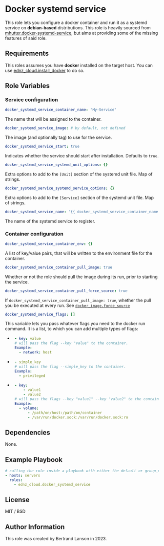 **Docker systemd service**
=========================

This role lets you configure a docker container and run it as a systemd service on **debian-based** distributions. This role is heavily sourced from [mhutter.docker-systemd-service](https://github.com/mhutter/ansible-docker-systemd-service), but aims at providing some of the missing features of said role.

**Requirements**
---------------

This roles assumes you have **docker** installed on the target host. You can use [ednz_cloud.install_docker](https://github.com/ednz_cloud/install_docker) to do so.

**Role Variables**
-----------------

### Service configuration

```yaml
docker_systemd_service_container_name: "My-Service"
```
The name that will be assigned to the container.

```yaml
docker_systemd_service_image: # by default, not defined
```
The image (and optionally tag) to use for the service.

```yaml
docker_systemd_service_start: true
```
Indicates whether the service should start after installation. Defaults to `true`.

```yaml
docker_systemd_service_systemd_unit_options: {}
```
Extra options to add to the `[Unit]` section of the systemd unit file. Map of strings.

```yaml
docker_systemd_service_systemd_service_options: {}
```
Extra options to add to the `[Service]` section of the systemd unit file. Map of strings.

```yaml
docker_systemd_service_name: "{{ docker_systemd_service_container_name }}_container"
```
The name of the systemd service to register.

### Container configuration

```yaml
docker_systemd_service_container_env: {}
```
A list of key/value pairs, that will be written to the environment file for the container.

```yaml
docker_systemd_service_container_pull_image: true
```
Whether or not the role should pull the image during its run, prior to starting the service.

```yaml
docker_systemd_service_container_pull_force_source: true
```
If `docker_systemd_service_container_pull_image: true`, whether the pull you be executed at every run. See [`docker_image.force_source`](https://docs.ansible.com/ansible/latest/collections/community/docker/docker_image_module.html#parameter-force_source)

```yaml
docker_systemd_service_flags: []
```
This variable lets you pass whatever flags you need to the docker run command. It is a list, to which you can add multiple types of flags:

 - ```yaml
    - key: value
    # will pass the flag --key "value" to the container.
    Example:
      - network: host
 - ```yaml
    - simple_key
    # will pass the flag --simple_key to the container.
    Example:
      - privileged
 - ```yaml
    - key:
        - value1
        - value2
    # will pass the flags --key "value1" --key "value2" to the container.
    Example:
      - volume:
          - /path/on/host:/path/on/container
          - /var/run/docker.sock:/var/run/docker.sock:ro

**Dependencies**
---------------

None.

**Example Playbook**
-------------------

```yaml
# calling the role inside a playbook with either the default or group_vars/host_vars
- hosts: servers
  roles:
    - ednz_cloud.docker_systemd_service
```

**License**
----------

MIT / BSD

**Author Information**
---------------------

This role was created by Bertrand Lanson in 2023.

